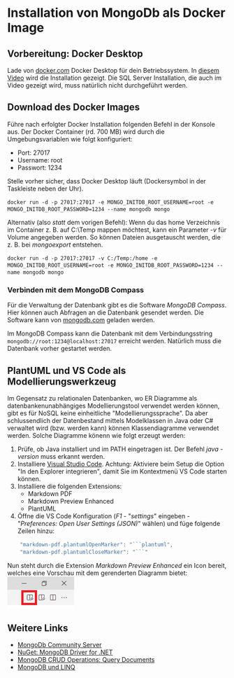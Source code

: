 # Installation von MongoDb als Docker Image

## Vorbereitung: Docker Desktop
Lade von [docker.com](https://docs.docker.com/get-docker/) Docker Desktop für dein Betriebssystem.
In [diesem Video](https://www.youtube.com/watch?v=EfZTHVe0Z_c) wird die Installation gezeigt.
Die SQL Server Installation, die auch im Video gezeigt wird, muss natürlich nicht durchgeführt werden.

## Download des Docker Images

Führe nach erfolgter Docker Installation folgenden Befehl in der Konsole aus. Der Docker Container
(rd. 700 MB) wird durch die Umgebungsvariablen wie folgt konfiguriert:

- Port: 27017
- Username: root
- Passwort: 1234

Stelle vorher sicher, dass Docker Desktop läuft (Dockersymbol in der Taskleiste neben der Uhr).

```
docker run -d -p 27017:27017 -e MONGO_INITDB_ROOT_USERNAME=root -e MONGO_INITDB_ROOT_PASSWORD=1234 --name mongodb mongo
```

Alternativ (also *statt* dem vorigen Befehl): Wenn du das home Verzeichnis im Container z. B. auf
C:\Temp mappen möchtest, kann ein Parameter *-v* für Volume angegeben werden. So können Dateien
ausgetauscht werden, die z. B. bei *mongoexport* entstehen.

```
docker run -d -p 27017:27017 -v C:/Temp:/home -e MONGO_INITDB_ROOT_USERNAME=root -e MONGO_INITDB_ROOT_PASSWORD=1234 --name mongodb mongo
```

### Verbinden mit dem MongoDB Compass

Für die Verwaltung der Datenbank gibt es die Software *MongoDB Compass*. Hier können auch Abfragen
an die Datenbank gesendet werden. Die Software kann von [mongodb.com](https://www.mongodb.com/products/compass)
geladen werden.

Im MongoDB Compass kann die Datenbank mit dem Verbindungsstring `mongodb://root:1234@localhost:27017` erreicht
werden. Natürlich muss die Datenbank vorher gestartet werden.

## PlantUML und VS Code als Modellierungswerkzeug

Im Gegensatz zu relationalen Datenbanken, wo ER Diagramme als datenbankenunabhängiges Modellierungstool
verwendet werden können, gibt es für NoSQL keine einheitliche "Modellierungssprache". Da aber
schlussendlich der Datenbestand mittels Modelklassen in Java oder C# verwaltet wird (bzw. werden kann)
können Klassendiagramme verwendet werden. Solche Diagramme könenn wie folgt erzeugt werden:

1. Prüfe, ob Java installiert und im PATH eingetragen ist. Der Befehl *java -version* muss erkannt werden.
1. Installiere [Visual Studio Code](https://code.visualstudio.com). Achtung: Aktiviere beim Setup
   die Option "In den Explorer integrieren", damit Sie im Kontextmenü VS Code starten können.
1. Installiere die folgenden Extensions:
   - Markdown PDF
   - Markdown Preview Enhanced
   - PlantUML
1. Öffne die VS Code Konfiguration (*F1* - "*settings*" eingeben - "*Preferences: Open User Settings (JSON)*" wählen)
   und füge folgende Zeilen hinzu:

```javascript
    "markdown-pdf.plantumlOpenMarker": "```plantuml",
    "markdown-pdf.plantumlCloseMarker": "```"   
```

Nun steht durch die Extension *Markdown Preview Enhanced* ein Icon bereit, welches eine Vorschau mit
dem gerenderten Diagramm bietet:
![](preview_vscode.png)

## Weitere Links

- [MongoDb Community Server](https://www.mongodb.com/try/download/community)
- [NuGet: MongoDB Driver for .NET](https://www.nuget.org/packages/MongoDB.Driver/)
- [MongoDB CRUD Operations: Query Documents](https://docs.mongodb.com/manual/tutorial/query-documents/)
- [MongoDB und LINQ](https://mongodb.github.io/mongo-csharp-driver/2.11/reference/driver/crud/linq/)


